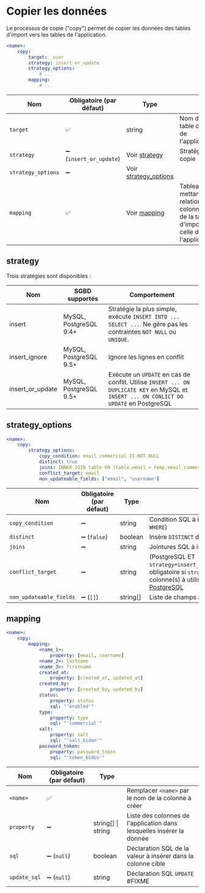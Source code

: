 # Copier les données

Le processus de copie ("copy") permet de copier les données des tables d'import vers les tables de l'application.

```yaml
<name>:
    copy:
        target: _user
        strategy: insert_or_update
        strategy_options:
            # ...
        mapping:
            # ...
```

| Nom                | Obligatoire (par défaut) | Type                                       |                                                                                         |
| ------------------ | ------------------------ | ------------------------------------------ | --------------------------------------------------------------------------------------- |
| `target`           | ✅                       | string                                     | Nom de la table cible de l'application                                                  |
| `strategy`         | ➖ (`insert_or_update`)  | Voir [strategy](#strategy)                 | Stratégie de copie                                                                      |
| `strategy_options` | ➖                       | Voir [strategy_options](#strategy_options) |                                                                                         |
| `mapping`          | ✅                       | Voir [mapping](#mapping)                   | Tableau mettant en relation les colonnes de la table d'import et celle de l'application |

## strategy

Trois stratégies sont disponibles :

| Nom              | SGBD supportés         | Comportement                                                                                                                             |
| ---------------- | ---------------------- | ---------------------------------------------------------------------------------------------------------------------------------------- |
| insert           | MySQL, PostgreSQL 9.4+ | Stratégie la plus simple, exécute `INSERT INTO ... SELECT ...`. Ne gère pas les contraintes `NOT NULL` ou `UNIQUE`.                      |
| insert_ignore    | MySQL, PostgreSQL 9.5+ | Ignore les lignes en conflit                                                                                                             |
| insert_or_update | MySQL, PostgreSQL 9.5+ | Exécute un `UPDATE` en cas de conflit. Utilise `INSERT ... ON DUPLICATE KEY` en MySQL et `INSERT ... ON CONLICT DO UPDATE` en PostgreSQL |

## strategy_options

```yaml
<name>:
    copy:
        strategy_options:
            copy_condition: email_commercial IS NOT NULL
            distinct: true
            joins: INNER JOIN table ON (table.email = temp.email_commercial)
            conflict_target: email
            non_updateable_fields: ["email", "username"]
```

| Nom                     | Obligatoire (par défaut) | Type     |                                                                                                                                                                                                                                                                                       |
| ----------------------- | ------------------------ | -------- | ------------------------------------------------------------------------------------------------------------------------------------------------------------------------------------------------------------------------------------------------------------------------------------- |
| `copy_condition`        | ➖                       | string   | Condition SQL à insérer dans la requête d'insertion (omettre `WHERE`)                                                                                                                                                                                                                 |
| `distinct`              | ➖ (`false`)             | boolean  | Insère `DISTINCT` dans la requête de sélection                                                                                                                                                                                                                                        |
| `joins`                 | ➖                       | string   | Jointures SQL à insérer dans la requête de sélection                                                                                                                                                                                                                                  |
| `conflict_target`       | ➖                       | string   | (PostgreSQL ET `strategy=insert_or_update&#124;insert_ignore`uniquement, obligatoire si `strategy=insert_or_update`). Index(es) de colonne(s) à utiliser dans `ON CONFLICT`, voir [documentation PostgreSQL](https://www.postgresql.org/docs/current/sql-insert.html#SQL-ON-CONFLICT) |
| `non_updateable_fields` | ➖ (`[]`)                | string[] | Liste de champs à ne pas mettre à jour lors des imports                                                                                                                                                                                                                               |

## mapping

```yaml
<name>:
    copy:
        mapping:
            <name_1>:
                property: [email, username]
            <name_2>: lastname
            <name_3>: firstname
            created_at:
                property: [created_at, updated_at]
            created_by:
                property: [created_by, updated_by]
            status:
                property: status
                sql: "'enabled'"
            type:
                property: type
                sql: "'commercial'"
            salt:
                property: salt
                sql: "'salt_bidon'"
            password_token:
                property: password_token
                sql: "'token_bidon'"
```

| Nom          | Obligatoire (par défaut) | Type                   |                                                                       |
| ------------ | ------------------------ | ---------------------- | --------------------------------------------------------------------- |
| `<name>`     | ✅                       |                        | Remplacer `<name>` par le nom de la colonne à créer                   |
| `property`   | ➖                       | string[] &#124; string | Liste des colonnes de l'application dans lesquelles insérer la donnée |
| `sql`        | ➖ (`null`)              | boolean                | Déclaration SQL de la valeur à insérer dans la colonne cible          |
| `update_sql` | ➖ (`null`)              | string                 | Déclaration SQL `UPDATE` #FIXME                                       |